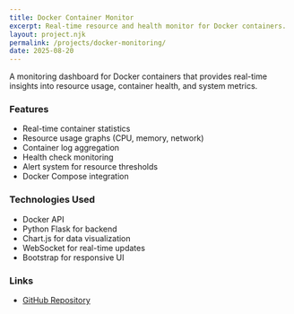 ```yaml
---
title: Docker Container Monitor
excerpt: Real-time resource and health monitor for Docker containers.
layout: project.njk
permalink: /projects/docker-monitoring/
date: 2025-08-20
---
```


A monitoring dashboard for Docker containers that provides real-time insights into resource usage, container health, and system metrics.

### Features

- Real-time container statistics
- Resource usage graphs (CPU, memory, network)
- Container log aggregation
- Health check monitoring
- Alert system for resource thresholds
- Docker Compose integration

### Technologies Used

- Docker API
- Python Flask for backend
- Chart.js for data visualization
- WebSocket for real-time updates
- Bootstrap for responsive UI

### Links

- [GitHub Repository](https://github.com/yourusername/docker-monitoring)
